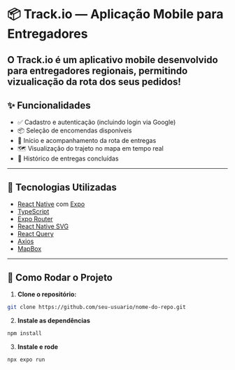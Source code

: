 # 📦 Track.io — Aplicação Mobile para Entregadores

O **Track.io** é um aplicativo mobile desenvolvido para entregadores regionais, permitindo vizualicação da rota dos seus pedidos!
---

## ✨ Funcionalidades

- ✅ Cadastro e autenticação (incluindo login via Google)
- 📦 Seleção de encomendas disponíveis
- 🚚 Início e acompanhamento da rota de entregas
- 🗺️ Visualização do trajeto no mapa em tempo real
- 🏁 Histórico de entregas concluídas

---

## 📱 Tecnologias Utilizadas

- [React Native](https://reactnative.dev/) com [Expo](https://expo.dev/)
- [TypeScript](https://www.typescriptlang.org/)
- [Expo Router](https://expo.github.io/router/)
- [React Native SVG](https://github.com/software-mansion/react-native-svg)
- [React Query](https://tanstack.com/query/latest)
- [Axios](https://axios-http.com/)
- [MapBox](https://docs.mapbox.com/)


---

## 🚀 Como Rodar o Projeto

1. **Clone o repositório:**

```bash
git clone https://github.com/seu-usuario/nome-do-repo.git

```

2. **Instale as dependências**

```bash
npm install

```

3. **Instale e rode**
```bash
npx expo run
```
